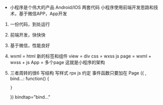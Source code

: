 - 小程序是个伟大的产品
Android/IOS 两套代码
小程序使用前端开发思路和技术，基于微信APP，App开发
1. 一份代码，到处运行
2. 前端开发，快快快
3. 基于微信，性能良好

1. wxml = html
   新的标签和组件  view = div
   css = wxss
   js
   page = wxml + wxss + js
   App = 多个page
   这就是小程序的架构
2. 三者周转的很6
   写结构
   写样式  rpx
   js 约定 事件函数只要加在
   Page ({
       ,
       bind...: function() {

       }
   })
   bindtap="bind..."